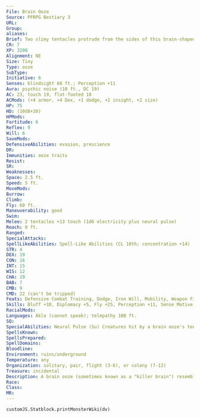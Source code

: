 ```yaml
---
File: Brain Ooze
Source: PFRPG Bestiary 3
URL: 
Group: 
aliases: 
Brief: Two slimy tentacles protrude from the sides of this brain-shaped mass of quivering ooze.
CR: 7
XP: 3200
Alignment: NE
Size: Tiny
Type: ooze
SubType: 
Initiative: 6
Senses: blindsight 60 ft.; Perception +11
Aura: psychic noise (10 ft., DC 19)
AC: 23, touch 19, flat-footed 18
ACMods: (+4 armor, +4 Dex, +1 dodge, +2 insight, +2 size)
HP: 75
HD: (10d8+30)
HPMods: 
Fortitude: 6
Reflex: 9
Will: 6
SaveMods: 
DefensiveAbilities: evasion, prescience
DR: 
Immunities: ooze traits
Resist: 
SR: 
Weaknesses: 
Space: 2.5 ft.
Speed: 5 ft.
MoveMods: 
Burrow: 
Climb: 
Fly: 60 ft.
Maneuverability: good
Swim: 
Melee: 2 tentacles +13 touch (1d6 electricity plus neural pulse)
Reach: 0 ft.
Ranged: 
SpecialAttacks: 
SpellLikeAbilities: Spell-Like Abilities (CL 10th; concentration +14)  Constant-detect thoughts, mage armor   At Will-charm monster (DC 18), dominate animal (DC 17), dominate person (DC 19)   3/day-dispel magic, modify memory (DC 18)
STR: 4
DEX: 19
CON: 16
INT: 15
WIS: 12
CHA: 19
BAB: 7
CMB: 9
CMD: 22 (can't be tripped)
Feats: Defensive Combat Training, Dodge, Iron Will, Mobility, Weapon Finesse
Skills: Bluff +10, Diplomacy +5, Fly +25, Perception +11, Sense Motive +11, Stealth +15
RacialMods: 
Languages: Aklo (cannot speak); telepathy 100 ft.
SQ: 
SpecialAbilities: Neural Pulse (Su) Creatures hit by a brain ooze's tentacle must succeed at a DC 18 Fortitude save or take 1d6 points of Intelligence damage and be staggered for 1d4 rounds. Each time a brain ooze causes Intelligence damage, it gains 5 temporary hit points. The save DC is Constitution-based.  Prescience (Su) Limited precognitive abilities grant a brain ooze a +2 insight bonus on initiative checks, on Reflex saves, and to its Armor Class. Brain oozes are never surprised or flat-footed.  Psychic Noise (Su) The discordant psychic noise emitted by  a brain ooze dazes nearby creatures for 1d4 rounds. When a creature begins its turn within the aura, it must succeed at a DC 19 Will save to negate this effect. Whether or not the save is successful, that creature cannot be affected again by the same brain ooze's psychic noise for 24 hours. An affected creature may attempt a new save to shake off the effect at the end of each of its turns. This is a mind-affecting effect. The save DC is Charisma-based.
SpellsKnown: 
SpellsPrepared: 
SpellDomains: 
Bloodline: 
Environment: ruins/underground
Temperature: any
Organization: solitary, pair, flight (3-6), or colony (7-12)
Treasure: incidental
Description: A brain ooze (sometimes known as a "killer brain") resembles almost precisely the raw brain of a human, save for the eldritch energy surrounding it and the twin tentacles extending from its sides. The creature's thought patterns are unusually powerful, and cause painful mental feedback in the minds of other conscious beings.  Other intelligent beings are nothing more than cattle and playthings to brain oozes-victims to be tormented, thought patterns to be consumed. Brain oozes prefer to manipulate their prey from the shadows. Rather than assaulting openly, they provoke fights and conf lict within groups, or lure one or two victims away for the kill. Brain oozes derive particular satisfaction from forcing an individual to commit terrible acts, then wiping away all knowledge of the crimes from the victim's memory. They torment such hapless puppets again and again, forcing them to commit ever greater atrocities. Once weary of their sport they return the modified memories with dispel magic, and feast upon the delicious misery of the victim's final despair.  Brain oozes feed through their tentacles by extracting the thoughts of living creatures. Animals and less intelligent creatures provide little nourishment, but they prize fey, outsiders, and spellcasters as delicacies. After several feedings, a brain ooze divides into two nearly identical brains, each retaining only a portion of the knowledge and experiences of the parent.  The similarities between intellect devourers and brain oozes have not gone unnoticed, but the two species appear to have little in common beyond appearance. Some theorize that brain oozes are actually the result of an ancient race's failed attempt to achieve immortality by preserving their minds via alien technology or magic.
Race: 
Class: 
MR: 
---
```

```dataviewjs
customJS.Statblock.printMonsterWiki(dv)
```

